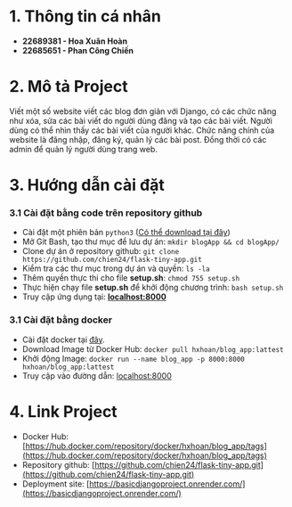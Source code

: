 # 1. Thông tin cá nhân
- **22689381 - Hoa Xuân Hoàn**
- **22685651 - Phan Công Chiến**


# 2. Mô tả Project
Viết một số website viết các blog đơn giản với Django, có các chức năng như xóa, sửa các bài viết do người dùng đăng và tạo các bài viết. Người dùng có thể nhìn thấy các bài viết của người khác. Chức năng chính của website là đăng nhập, đăng ký, quản lý các bài post. Đồng thời có các admin để quản lý người dùng trang web.

# 3. Hướng dẫn cài đặt
### 3.1 Cài đặt bằng code trên repository github
- Cài đặt một phiên bản ```python3``` ([Có thể download tại đây](https://www.python.org/downloads/))
- Mở Git Bash, tạo thư mục để lưu dự án: ```mkdir blogApp && cd blogApp/```
- Clone dự án ở repository github: ```git clone https://github.com/chien24/flask-tiny-app.git```
- Kiểm tra các thư mục trong dự án và quyền: ```ls -la```
- Thêm quyền thực thi cho file **setup.sh**: ```chmod 755 setup.sh```
- Thực hiện chạy file **setup.sh** để khởi động chương trình: ```bash setup.sh```
- Truy cập ứng dụng tại: **[localhost:8000](http://localhost:8000/)**


### 3.1 Cài đặt bằng docker
- Cài đặt docker tại [đây](https://www.docker.com/products/docker-desktop/).
- Download Image từ Docker Hub: ```docker pull hxhoan/blog_app:lattest```
- Khởi động Image: ```docker run --name blog_app -p 8000:8000 hxhoan/blog_app:lattest```
- Truy cập vào đường dẫn: [localhost:8000](http://localhost:8000/)


# 4. Link Project
- Docker Hub: [https://hub.docker.com/repository/docker/hxhoan/blog_app/tags](https://hub.docker.com/repository/docker/hxhoan/blog_app/tags)
- Repository github: [https://github.com/chien24/flask-tiny-app.git](https://github.com/chien24/flask-tiny-app.git)
- Deployment site: [https://basicdjangoproject.onrender.com/](https://basicdjangoproject.onrender.com/)